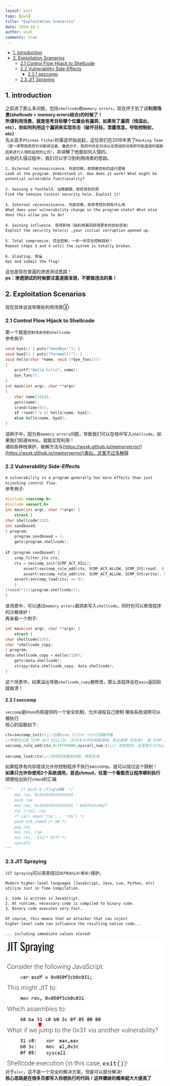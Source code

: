 ```yaml
---
layout: post
tags: [pwn]
title: "Exploitation Scenarios"
date: 2024-10-1
author: wsxk
comments: true
---
```


- [1. introduction](#1-introduction)
- [2. Exploitation Scenarios](#2-exploitation-scenarios)
	- [2.1 Control Flow Hijack to Shellcode](#21-control-flow-hijack-to-shellcode)
	- [2.2 Vulnerability Side-Effects](#22-vulnerability-side-effects)
		- [2.2.1 seccomp](#221-seccomp)
	- [2.3 JIT Spraying](#23-jit-spraying)


## 1. introduction<br>
之前讲了那么多问题，包括`shellcode`和`memory errors`，现在终于到了讲**利用场景(shellcode + memory errors结合)**的时候了！<br>
所谓**利用场景，就是思考目标哪个位置会有漏洞，如果有了漏洞（栈溢出，etc），你如何利用这个漏洞来实现攻击（破坏目标，泄露信息，夺取控制权，etc）**<br>
先从高手`Phineas Fisher`的事迹开始说起，这位哥们在2016年黑了`Hacking Team（是一家帮助政府针对新闻记者，激进分子，政府中的反对派以及其他的对政府可能造成的威胁因素进行入侵和监控的公司）`，并讲解了他是如何入侵的。<br>
从他的入侵过程中，我们可以学习到利用场景的思路。<br>
```
1. External reconnaissance. 外部侦察，即观察目标的运行逻辑
Look at the program. Understand it. How does it work? What might be potential vulnerable functionality?

2. Gaining a foothold. 站稳脚跟，即挖目标的洞
Find the teenies tiniest security hole. Exploit it!

3. Internal reconnaissance. 内部侦察，即思考挖的洞有什么用
What does your vulnerability change in the program state? What else does this allow you to do?

4. Gaining influence. 获得影响（指利用漏洞获得更多的目标信息）
Exploit the security hole(s) ,your initial corruption opened up.

5. Total compromise. 完全控制，一步一步完全控制目标！
Repeat steps 3 and 4 until the system is totally broken.

6. Gloating. 笑😀
Get and submit the flag!
```
这也是现在普遍的渗透测试思路！<br>
**ps：渗透测试的时候要注意道德准测，不要做违法的事！**<br>

## 2. Exploitation Scenarios<br>
现在具体说说有哪些利用场景⑧<br>

### 2.1 Control Flow Hijack to Shellcode<br>
第一个就是`控制流夹持到shellcode`<br>
参考例子:<br>
```c
void bye1() { puts("Goodbye!"); }
void bye2() { puts("Farewell!"); }
void hello(char *name, void (*bye_func)())
{
	printf("Hello %s!\n", name);
	bye_func();
}
int main(int argc, char **argv)
{
	char name[1024];
	gets(name);
	srand(time(0));
	if (rand() % 2) hello(name, bye1);
	else hello(name, bye2);
}
```
该例子中，因为有`memory errors`问题，导致我们可以在栈中写入`shellcode`，如果我们知道`栈地址`，就能实现利用！<br>
诸如各种栈保护，破解方法与[https://wsxk.github.io/memoryerror/](https://wsxk.github.io/memoryerror/)类似，这里不过多解释<br>

### 2.2 Vulnerability Side-Effects<br>
`A vulnerability in a program generally has more effects than just hijacking control flow.`<br>
参考例子:<br>
```c
#include <seccomp.h>
#include <assert.h>
int main(int argc, char **argv) {
	struct {
char shellcode[128];
int sandboxed;
} program;
	program.sandboxed = 1;
	gets(program.shellcode);
	
if (program.sandboxed) {
	scmp_filter_ctx ctx;
	ctx = seccomp_init(SCMP_ACT_KILL);
		assert(seccomp_rule_add(ctx, SCMP_ACT_ALLOW, SCMP_SYS(read), 0) == 0);
		assert(seccomp_rule_add(ctx, SCMP_ACT_ALLOW, SCMP_SYS(write), 0) == 0);
	assert(seccomp_load(ctx) == 0);
	}
((void(*)())program.shellcode)();
}
```
该场景中，可以通过`memory errors`漏洞来写入`shellcode`，同时也可以修改程序的沙箱保护！<br>
再来看一个例子:<br>
```c
int main(int argc, char **argv) {
	struct {
char shellcode[128];
char *shellcode_copy;
} program;
data.shellcode_copy = malloc(128);
	gets(data.shellcode);
	strcpy(data.shellcode_copy, data.shellcode);
}
```
这个场景中，如果溢出导致`shellcode_copy`被修改，那么该程序会在`main`返回前就崩溃！<br>

#### 2.2.1 seccomp<br>
`seccomp`是linux内核提供的一个安全机制，允许进程自己限制 哪些系统调用可以被执行<br>
核心的函数如下:<br>
```c
ctx=seccomp_init();//创建scmp_filter_ctx过滤器对象
//参数可以是 SCMP_ACT_KILL(0)（对于未允许的系统调用，终止进程 白名单） 或 SCMP_ACT_ALLOW(0x7fff0000 对于未允许的系统调用，允许执行，黑名单)
seccomp_rule_add(ctx,0x7FFF0000,syscall_num,0);// 添加规则，这里表示允许syscall_num的调用，0表示不对系统调用的参数做限制

seccomp_load(ctx);//将规则加载到内核，使其生效
```
如果程序有内存错误允许你控制程序不执行seccomp，就可以绕过这个限制！<br>
**如果只允许你使用2个系统调用，首选chmod，任意一个看能否让程序顺利执行**<br>
顺便给出执行`chmod`的汇编<br>
```python
"""    /* push b'/flag\x00' */
    mov rax, 0x101010101010101
    push rax
    mov rax, 0x101010101010101 ^ 0x67616c662f
    xor [rsp], rax
    /* call open('rsp', , 'rdx') */
    push SYS_chmod /* 90 */
    pop rax
    mov rdi, rsp
    mov rsi,  511/* 0777 */
    syscall
"""
```


### 2.3 JIT Spraying<br>
`JIT Spraying`可以用来绕过`DEP和ASLR(概率)`保护。<br>
```
Modern higher-level languages (JavaScript, Java, Lua, Python, etc) 
utilize Just in Time Compilation.

1. Code is written in JavaScript.
2. At runtime, necessary code is compiled to binary code.
3. Binary code executes very fast.

Of course, this means that an attacker that can inject
higher-level code can influence the resulting native code...

... including immediate values stored!
```
![](https://raw.githubusercontent.com/wsxk/wsxk_pictures/main/2024-9-25/20241001102248.png)
对于`alsr`，这不是一个完全的解决方案，但是可以部分解决!<br>
**核心思路是在很多页都写入你想执行的代码！这样爆破的概率就大大提高了**<br>